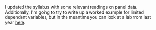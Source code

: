 <!--
.. title: Next week and logit code
.. slug: next-week-and-logit-code
.. date: 2015-05-29 10:36:14 UTC-07:00
.. tags: 
.. category: 
.. link: 
.. description: 
.. type: text
.. author: Jeffrey Arnold
-->

I updated the syllabus with some relevant readings on panel data.
Additionally, I'm going to try to write up a worked example for limited dependent variables, but in the meantime you can look at a lab from last year [here](http://www.polsci.ucsb.edu/faculty/glasgow/ps207/ps207_class1.r).

